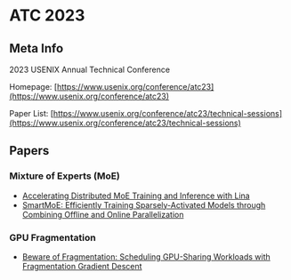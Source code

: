 # ATC 2023

## Meta Info

2023 USENIX Annual Technical Conference

Homepage: [https://www.usenix.org/conference/atc23](https://www.usenix.org/conference/atc23)

Paper List: [https://www.usenix.org/conference/atc23/technical-sessions](https://www.usenix.org/conference/atc23/technical-sessions)

## Papers

### Mixture of Experts (MoE)

* [Accelerating Distributed MoE Training and Inference with Lina](https://www.usenix.org/conference/atc23/presentation/li-jiamin)
* [SmartMoE: Efficiently Training Sparsely-Activated Models through Combining Offline and Online Parallelization](https://www.usenix.org/conference/atc23/presentation/zhai)

### GPU Fragmentation

* [Beware of Fragmentation: Scheduling GPU-Sharing Workloads with Fragmentation Gradient Descent](https://www.usenix.org/conference/atc23/presentation/weng)
